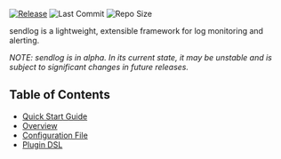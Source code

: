 [![Release](https://img.shields.io/github/v/release/samcole8/sendlog)](https://github.com/samcole8/sendlog/releases/latest)
![Last Commit](https://img.shields.io/github/last-commit/samcole8/sendlog)
![Repo Size](https://img.shields.io/github/repo-size/samcole8/sendlog)

sendlog is a lightweight, extensible framework for log monitoring and alerting.

*NOTE: sendlog is in alpha. In its current state, it may be unstable and is subject to significant changes in future releases.*

## Table of Contents

- [Quick Start Guide](quick-start.md)
- [Overview](overview.md)
- [Configuration File](config.md)
- [Plugin DSL](plugin-dsl.md)

